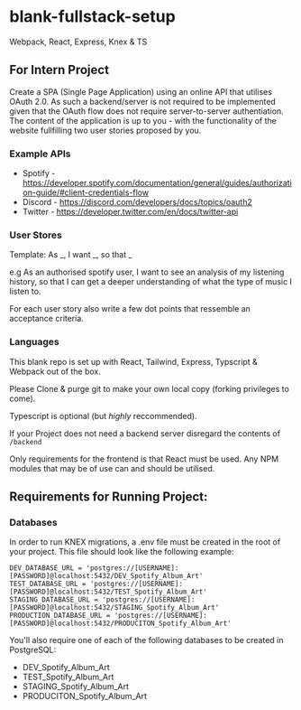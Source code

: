 # blank-fullstack-setup
Webpack, React, Express, Knex &amp; TS

## For Intern Project
Create a SPA (Single Page Application) using an online API that utilises OAuth 2.0. As such a backend/server is not required to be implemented given that the OAuth flow does not require server-to-server authentiation. The content of the application is up to you - with the functionality of the website fullfilling two user stories proposed by you. 

### Example APIs
 * Spotify - https://developer.spotify.com/documentation/general/guides/authorization-guide/#client-credentials-flow
 * Discord - https://discord.com/developers/docs/topics/oauth2
 * Twitter - https://developer.twitter.com/en/docs/twitter-api

### User Stores

Template: As _, I want _, so that _

e.g As an authorised spotify user, I want to see an analysis of my listening history, so that I can get a deeper understanding of what the type of music I listen to.

For each user story also write a few dot points that ressemble an acceptance criteria.

### Languages 
This blank repo is set up with React, Tailwind, Express, Typscript & Webpack out of the box.

Please Clone & purge git to make your own local copy (forking privileges to come). 

Typescript is optional (but *highly* reccommended).

If your Project does not need a backend server disregard the contents of ```/backend```

Only requirements for the frontend is that React must be used. Any NPM modules that may be of use can and should be utilised.

## Requirements for Running Project:

### Databases
In order to run KNEX migrations, a .env file must be created in the root of your project. This file should look like the following example:

```
DEV_DATABASE_URL = 'postgres://[USERNAME]:[PASSWORD]@localhost:5432/DEV_Spotify_Album_Art'
TEST_DATABASE_URL = 'postgres://[USERNAME]:[PASSWORD]@localhost:5432/TEST_Spotify_Album_Art'
STAGING_DATABASE_URL = 'postgres://[USERNAME]:[PASSWORD]@localhost:5432/STAGING_Spotify_Album_Art'
PRODUCTION_DATABASE_URL = 'postgres://[USERNAME]:[PASSWORD]@localhost:5432/PRODUCITON_Spotify_Album_Art'
```

You'll also require one of each of the following databases to be created in PostgreSQL:
 - DEV_Spotify_Album_Art
 - TEST_Spotify_Album_Art
 - STAGING_Spotify_Album_Art
 - PRODUCITON_Spotify_Album_Art